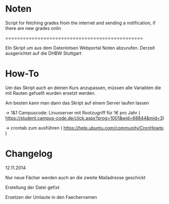 Noten
=====

Script for fetching grades from the internet and sending a notification, if there are new grades onlin

===============================================

EIn Skript um aus dem Datenlotsen Webportal Noten abzurufen. Derzeit ausgerichtet auf die DHBW Stuttgart

How-To
==============================================

Um das Skript auch an deinen Kurs anzupassen, müssen alle Variablen die mit Rauten gefuellt wurden ersetzt werden.

Am besten kann man dann das Skript auf einem Server laufen lassen

-> 1&1 Campuscode: Linuxserver mit Rootzugriff für 1€ pro Jahr ( https://student.campus-code.de/click.aspx?prog=1001&wid=68844&mid=3)

-> crontab zum ausführen ( https://help.ubuntu.com/community/CronHowto )

Changelog
===============================================
12.11.2014

  Nur neue Fächer werden auch an die zweite Mailadresse geschickt
  
  Erstellung der Datei gefixt
  
  Ersetzen der Umlaute in den Faechernamen
